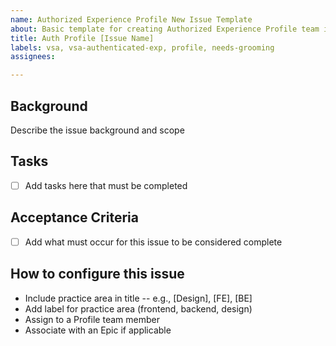 ```yaml
---
name: Authorized Experience Profile New Issue Template
about: Basic template for creating Authorized Experience Profile team issues
title: Auth Profile [Issue Name] 
labels: vsa, vsa-authenticated-exp, profile, needs-grooming
assignees: 

---
```


## Background

Describe the issue background and scope

## Tasks
- [ ] Add tasks here that must be completed

## Acceptance Criteria
- [ ] Add what must occur for this issue to be considered complete

## How to configure this issue
- Include practice area in title -- e.g., [Design], [FE], [BE]
- Add label for practice area (frontend, backend, design)
- Assign to a Profile team member
- Associate with an Epic if applicable
